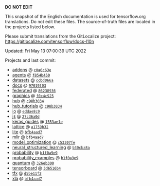 __DO NOT EDIT__

This snapshot of the English documentation is used for tensorflow.org
translations. Do not edit these files. The source-of-truth files are located in
the projects listed below.

Please submit translations from the GitLocalize project: https://gitlocalize.com/tensorflow/docs-l10n

Updated: Fri May 13 07:00:39 UTC 2022

Projects and last commit:

- [addons](https://github.com/tensorflow/addons/tree/master/docs) @ <a href='https://github.com/tensorflow/addons/commit/c0a6c63ef9a96a53299e27235a4cf3717e618f5b'><code>c0a6c63e</code></a>
- [agents](https://github.com/tensorflow/agents/tree/master/docs) @ <a href='https://github.com/tensorflow/agents/commit/f854b450184463214908ea9ece5b5aa7fc39f229'><code>f854b450</code></a>
- [datasets](https://github.com/tensorflow/datasets/tree/master/docs) @ <a href='https://github.com/tensorflow/datasets/commit/ccbd066a02229e995f45e8e304b87c3fa97ba694'><code>ccbd066a</code></a>
- [docs](https://github.com/tensorflow/docs/tree/master/site/en) @ <a href='https://github.com/tensorflow/docs/commit/97019f03550fb19d91fce4367f1043b462abff03'><code>97019f03</code></a>
- [federated](https://github.com/tensorflow/federated/tree/main/docs) @ <a href='https://github.com/tensorflow/federated/commit/86238936fdcdd6f6bcb428939b37f18246bb7a60'><code>86238936</code></a>
- [graphics](https://github.com/tensorflow/graphics/tree/master/tensorflow_graphics/g3doc) @ <a href='https://github.com/tensorflow/graphics/commit/f0c4c9256c9b1a6a5337762d763e4910631c65c4'><code>f0c4c925</code></a>
- [hub](https://github.com/tensorflow/hub/tree/master/docs) @ <a href='https://github.com/tensorflow/hub/commit/c98b303498c278246dd3fcee64b58c1096938eb8'><code>c98b3034</code></a>
- [hub_tutorials](https://github.com/tensorflow/hub/tree/master/examples/colab) @ <a href='https://github.com/tensorflow/hub/commit/c98b303498c278246dd3fcee64b58c1096938eb8'><code>c98b3034</code></a>
- [io](https://github.com/tensorflow/io/tree/master/docs) @ <a href='https://github.com/tensorflow/io/commit/eddae8c9ef2a10cca002633902e31aaf6d39d40a'><code>eddae8c9</code></a>
- [js](https://github.com/tensorflow/tfjs-website/tree/master/docs) @ <a href='https://github.com/tensorflow/tfjs-website/commit/27c36a0d34818030cc971b45a8811447f92620ba'><code>27c36a0d</code></a>
- [keras_guides](https://github.com/tensorflow/docs/tree/snapshot-keras/site/en/guide/keras) @ <a href='https://github.com/tensorflow/docs/commit/1553ae1e4a149be71703e2ee60173b3d1e0e8c00'><code>1553ae1e</code></a>
- [lattice](https://github.com/tensorflow/lattice/tree/master/docs) @ <a href='https://github.com/tensorflow/lattice/commit/a1759b3243131cafca37d46b1977362dec8abee3'><code>a1759b32</code></a>
- [lite](https://github.com/tensorflow/tensorflow/tree/master/tensorflow/lite/g3doc) @ <a href='https://github.com/tensorflow/tensorflow/commit/bfb4aad760d75b2f2bfb12b4ef469235df18eb8a'><code>bfb4aad7</code></a>
- [mlir](https://github.com/tensorflow/tensorflow/tree/master/tensorflow/compiler/mlir/g3doc) @ <a href='https://github.com/tensorflow/tensorflow/commit/bfb4aad760d75b2f2bfb12b4ef469235df18eb8a'><code>bfb4aad7</code></a>
- [model_optimization](https://github.com/tensorflow/model-optimization/tree/master/tensorflow_model_optimization/g3doc) @ <a href='https://github.com/tensorflow/model-optimization/commit/c53307fe8272c92782ffa827e16a00b150982d4f'><code>c53307fe</code></a>
- [neural_structured_learning](https://github.com/tensorflow/neural-structured-learning/tree/master/g3doc) @ <a href='https://github.com/tensorflow/neural-structured-learning/commit/b30cba8a030236e28591c22b5d3f362cca83ee24'><code>b30cba8a</code></a>
- [probability](https://github.com/tensorflow/probability/tree/main/tensorflow_probability/g3doc) @ <a href='https://github.com/tensorflow/probability/commit/b1f0a9e914237967e261b475e87ac054b2f43678'><code>b1f0a9e9</code></a>
- [probability_examples](https://github.com/tensorflow/probability/tree/main/tensorflow_probability/examples/jupyter_notebooks) @ <a href='https://github.com/tensorflow/probability/commit/b1f0a9e914237967e261b475e87ac054b2f43678'><code>b1f0a9e9</code></a>
- [quantum](https://github.com/tensorflow/quantum/tree/master/docs) @ <a href='https://github.com/tensorflow/quantum/commit/326eb300d4a217f34f75cc8e0ff47bc5fc385803'><code>326eb300</code></a>
- [tensorboard](https://github.com/tensorflow/tensorboard/tree/master/docs) @ <a href='https://github.com/tensorflow/tensorboard/commit/3d6516b4bffa1742f81d5c386f53287aed39ab99'><code>3d6516b4</code></a>
- [tfx](https://github.com/tensorflow/tfx/tree/master/docs) @ <a href='https://github.com/tensorflow/tfx/commit/d5be11f2ea6745fb87b0d86313892d176207e506'><code>d5be11f2</code></a>
- [xla](https://github.com/tensorflow/tensorflow/tree/master/tensorflow/compiler/xla/g3doc) @ <a href='https://github.com/tensorflow/tensorflow/commit/bfb4aad760d75b2f2bfb12b4ef469235df18eb8a'><code>bfb4aad7</code></a>

